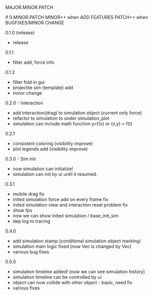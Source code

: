 MAJOR.MINOR.PATCH

if 0.MINOR.PATCH
MINOR++ when ADD FEATURES
PATCH++ when BUGFIXES/MINOR CHANGE

0.1.0 (release)
- release

0.1.1
- filter add, force info

0.1.2 
- filter fold in gui
- projectile sim (template) add
- minor change

0.2.0 - Interaction
- add interaction(drag) to simulation object (current only force)
- refactor to simulation to under simulation_plot
- simulation can include math function y=f(x) or (x,y) = f(t)

0.2.1
- consistent coloring (visibility improve)
- plot legends add (visibility improve)

0.3.0 - Sim init
- now simulation can initialize!
- simulation can init by ui until it resumed.

0.3.1
- mobile drag fix
- inited simulation force add on every frame fix
- inited simulation view and interaction reset problem fix
- show fps
- now we can show inited simulation / base_init_sim
- dep log to tracing

0.4.0
- add simulation stamp (conditional simulation object marking)
- simulation main logic fixed (now Vec<Force> is changed by Vec<Velocity>)
- various bug fixes

0.5.0
- simulation timeline added! (now we can see simulation history)
- simulation timeline can be controlled by ui
- object can now collide with other object - basic, need fix
- various fixes
